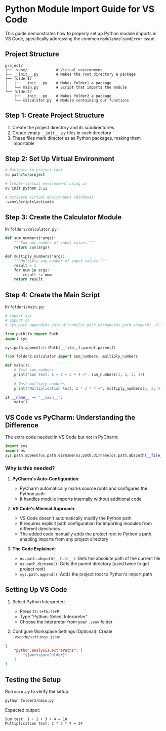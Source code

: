 # Python Module Import Guide for VS Code

This guide demonstrates how to properly set up Python module imports in VS Code, specifically addressing the common `ModuleNotFoundError` issue.

## Project Structure

```
project/
├── .venv/             # Virtual environment
├── __init__.py        # Makes the root directory a package
├── folder1/
│   ├── __init__.py    # Makes folder1 a package
│   └── main.py        # Script that imports the module
└── folder2/
    ├── __init__.py    # Makes folder2 a package
    └── calculator.py  # Module containing our functions
```

## Step 1: Create Project Structure

1. Create the project directory and its subdirectories
2. Create empty `__init__.py` files in each directory
3. These files mark directories as Python packages, making them importable

## Step 2: Set Up Virtual Environment

```bash
# Navigate to project root
cd path/to/project

# Create virtual environment using uv
uv init python 3.11

# Activate virtual environment (Windows)
.venv\Scripts\activate
```

## Step 3: Create the Calculator Module

In `folder2/calculator.py`:
```python
def sum_numbers(*args):
    """Sum any number of input values."""
    return sum(args)

def multiply_numbers(*args):
    """Multiply any number of input values."""
    result = 1
    for num in args:
        result *= num
    return result
```

## Step 4: Create the Main Script

In `folder1/main.py`:
```python
# import sys
# import os
# sys.path.append(os.path.dirname(os.path.dirname(os.path.abspath(__file__))))

from pathlib import Path
import sys

sys.path.append(str(Path(__file__).parent.parent))

from folder2.calculator import sum_numbers, multiply_numbers

def main():
    # Test sum_numbers
    print("Sum test: 1 + 2 + 3 + 4 =", sum_numbers(1, 2, 3, 4))
    
    # Test multiply_numbers
    print("Multiplication test: 2 * 3 * 4 =", multiply_numbers(2, 3, 4))

if __name__ == "__main__":
    main()
```

## VS Code vs PyCharm: Understanding the Difference

The extra code needed in VS Code but not in PyCharm:
```python
import sys
import os
sys.path.append(os.path.dirname(os.path.dirname(os.path.abspath(__file__))))
```

### Why is this needed?

1. **PyCharm's Auto-Configuration**: 
   - PyCharm automatically marks source roots and configures the Python path
   - It handles module imports internally without additional code

2. **VS Code's Minimal Approach**:
   - VS Code doesn't automatically modify the Python path
   - It requires explicit path configuration for importing modules from different directories
   - The added code manually adds the project root to Python's path, enabling imports from any project directory

3. **The Code Explained**:
   - `os.path.abspath(__file__)`: Gets the absolute path of the current file
   - `os.path.dirname()`: Gets the parent directory (used twice to get project root)
   - `sys.path.append()`: Adds the project root to Python's import path

## Setting Up VS Code

1. Select Python Interpreter:
   - Press `Ctrl+Shift+P`
   - Type "Python: Select Interpreter"
   - Choose the interpreter from your `.venv` folder

2. Configure Workspace Settings (Optional):
   Create `.vscode/settings.json`:
```json
{
    "python.analysis.extraPaths": [
        "${workspaceFolder}"
    ]
}
```

## Testing the Setup

Run `main.py` to verify the setup:
```bash
python folder1/main.py
```

Expected output:
```
Sum test: 1 + 2 + 3 + 4 = 10
Multiplication test: 2 * 3 * 4 = 24
```